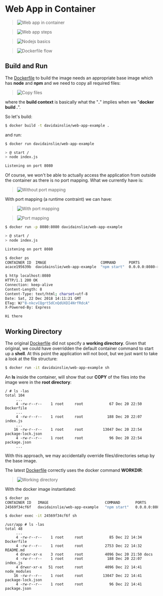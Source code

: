 # Web App in Container

> ![Web app in container](docs/images/web-app.png)

> ![Web app steps](docs/images/web-app-steps.png)

> ![Nodejs basics](docs/images/nodejs-basics.png)

> ![Dockerfile flow](docs/images/dockerfile-flow.png)

## Build and Run

The [Dockerfile](Dockerfile) to build the image needs an appropriate base image which has **node** and **npm** and we need to copy all required files:

> ![Copy files](docs/images/copy-files.png)

where the **build context** is basically what the "**.**" implies when we "**docker build .**".

So let's build:

```bash
$ docker build -t davidainslie/web-app-example .
```

and run:

```bash
$ docker run davidainslie/web-app-example

> @ start /
> node index.js

Listening on port 8080
```

Of course, we won't be able to actually access the application from outside the container as there is no port mapping. What we currently have is:

> ![Without port mapping](docs/images/without-port-mapping.png)

With port mapping (a runtime contraint) we can have:

> ![With port mapping](docs/images/with-port-mapping.png)

> ![Port mapping](docs/images/port-mapping.png)

```bash
$ docker run -p 8080:8080 davidainslie/web-app-example

> @ start /
> node index.js

Listening on port 8080
```

```bash
$ docker ps
CONTAINER ID  IMAGE                         COMMAND      PORTS
acace195639b  davidainslie/web-app-example  "npm start"  0.0.0.0:8080->8080/tcp
```

```bash
$ http localhost:8080
HTTP/1.1 200 OK
Connection: keep-alive
Content-Length: 8
Content-Type: text/html; charset=utf-8
Date: Sat, 22 Dec 2018 14:11:21 GMT
ETag: W/"8-nkcvCQgrt5dCnQdUXDI4NrfRdcA"
X-Powered-By: Express

Hi there
```

## Working Directory

The original [Dockerfile](Dockerfile) did not specify a **working directory**. Given that original, we could have overridden the default container command to start up a **shell**. At this point the application will not boot, but we just want to take a look at the file structure:

```bash
$ docker run -it davidainslie/web-app-example sh
```

An **ls** inside the container, will show that our **COPY** of the files into the image were in the **root directory**:

```basic
/ # ls -las
total 104
     ...
     4 -rw-r--r--    1 root     root            67 Dec 20 22:50 Dockerfile
     ...
     4 -rw-r--r--    1 root     root           188 Dec 20 22:07 index.js
     ...
    16 -rw-r--r--    1 root     root         13047 Dec 20 22:54 package-lock.json
     4 -rw-r--r--    1 root     root            96 Dec 20 22:54 package.json
     ...
```

With this approach, we may accidentally override files/directories setup by the base image.

The latest [Dockerfile](Dockerfile) correctly uses the docker command **WORKDIR**:

> ![Working directory](docs/images/working-directory.png)

With the docker image instantiated:

```bash
$ docker ps
CONTAINER ID   IMAGE                          COMMAND       PORTS
24569f34cf6f   davidainslie/web-app-example   "npm start"   0.0.0.0:8080->8080/tcp

$ docker exec -it 24569f34cf6f sh 
```

```basic
/usr/app # ls -las
total 48
     ...
     4 -rw-r--r--    1 root     root            85 Dec 22 14:34 Dockerfile
     4 -rw-r--r--    1 root     root          2753 Dec 22 14:32 README.md
     4 drwxr-xr-x    3 root     root          4096 Dec 20 21:50 docs
     4 -rw-r--r--    1 root     root           188 Dec 20 22:07 index.js
     4 drwxr-xr-x   51 root     root          4096 Dec 22 14:41 node_modules
    16 -rw-r--r--    1 root     root         13047 Dec 22 14:41 package-lock.json
     4 -rw-r--r--    1 root     root            96 Dec 22 14:41 package.json
```

